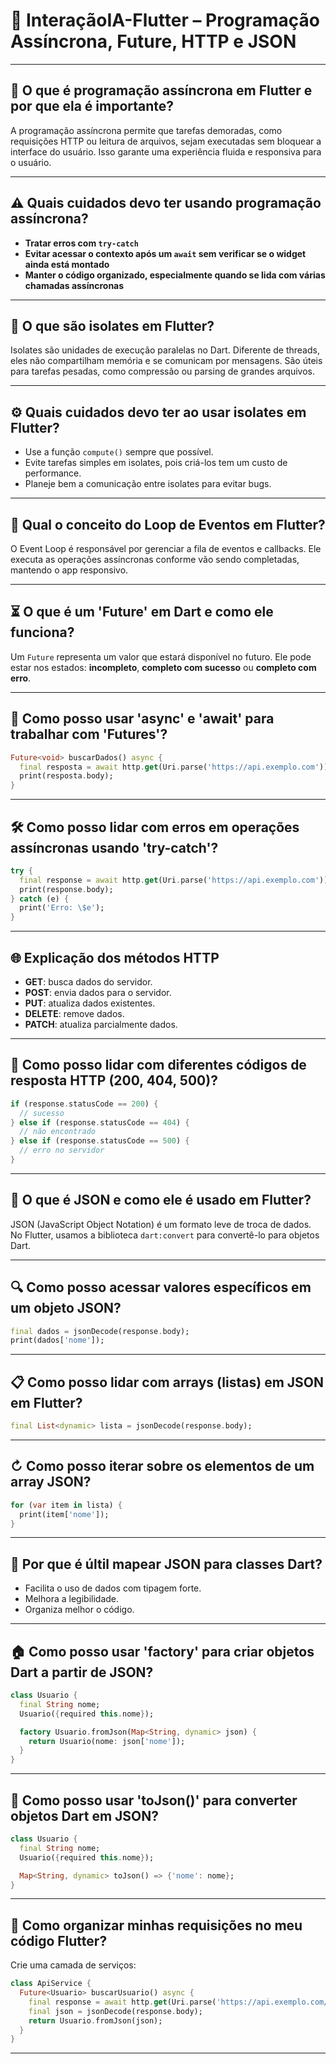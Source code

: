 # 📘 InteraçãoIA-Flutter – Programação Assíncrona, Future, HTTP e JSON

---

## 🔄 O que é programação assíncrona em Flutter e por que ela é importante?

A programação assíncrona permite que tarefas demoradas, como requisições HTTP ou leitura de arquivos, sejam executadas sem bloquear a interface do usuário. Isso garante uma experiência fluida e responsiva para o usuário.

---

## ⚠️ Quais cuidados devo ter usando programação assíncrona?

* **Tratar erros com `try-catch`**
* **Evitar acessar o contexto após um `await` sem verificar se o widget ainda está montado**
* **Manter o código organizado, especialmente quando se lida com várias chamadas assíncronas**

---

## 🧵 O que são isolates em Flutter?

Isolates são unidades de execução paralelas no Dart. Diferente de threads, eles não compartilham memória e se comunicam por mensagens. São úteis para tarefas pesadas, como compressão ou parsing de grandes arquivos.

---

## ⚙️ Quais cuidados devo ter ao usar isolates em Flutter?

* Use a função `compute()` sempre que possível.
* Evite tarefas simples em isolates, pois criá-los tem um custo de performance.
* Planeje bem a comunicação entre isolates para evitar bugs.

---

## 🔁 Qual o conceito do Loop de Eventos em Flutter?

O Event Loop é responsável por gerenciar a fila de eventos e callbacks. Ele executa as operações assíncronas conforme vão sendo completadas, mantendo o app responsivo.

---

## ⏳ O que é um 'Future' em Dart e como ele funciona?

Um `Future` representa um valor que estará disponível no futuro. Ele pode estar nos estados: **incompleto**, **completo com sucesso** ou **completo com erro**.

---

## 🔧 Como posso usar 'async' e 'await' para trabalhar com 'Futures'?

```dart
Future<void> buscarDados() async {
  final resposta = await http.get(Uri.parse('https://api.exemplo.com'));
  print(resposta.body);
}
```

---

## 🛠️ Como posso lidar com erros em operações assíncronas usando 'try-catch'?

```dart
try {
  final response = await http.get(Uri.parse('https://api.exemplo.com'));
  print(response.body);
} catch (e) {
  print('Erro: \$e');
}
```

---

## 🌐 Explicação dos métodos HTTP

* **GET**: busca dados do servidor.
* **POST**: envia dados para o servidor.
* **PUT**: atualiza dados existentes.
* **DELETE**: remove dados.
* **PATCH**: atualiza parcialmente dados.

---

## 📡 Como posso lidar com diferentes códigos de resposta HTTP (200, 404, 500)?

```dart
if (response.statusCode == 200) {
  // sucesso
} else if (response.statusCode == 404) {
  // não encontrado
} else if (response.statusCode == 500) {
  // erro no servidor
}
```

---

## 🧾 O que é JSON e como ele é usado em Flutter?

JSON (JavaScript Object Notation) é um formato leve de troca de dados. No Flutter, usamos a biblioteca `dart:convert` para convertê-lo para objetos Dart.

---

## 🔍 Como posso acessar valores específicos em um objeto JSON?

```dart
final dados = jsonDecode(response.body);
print(dados['nome']);
```

---

## 📋 Como posso lidar com arrays (listas) em JSON em Flutter?

```dart
final List<dynamic> lista = jsonDecode(response.body);
```

---

## ↻ Como posso iterar sobre os elementos de um array JSON?

```dart
for (var item in lista) {
  print(item['nome']);
}
```

---

## 🧱 Por que é últil mapear JSON para classes Dart?

* Facilita o uso de dados com tipagem forte.
* Melhora a legibilidade.
* Organiza melhor o código.

---

## 🏠 Como posso usar 'factory' para criar objetos Dart a partir de JSON?

```dart
class Usuario {
  final String nome;
  Usuario({required this.nome});

  factory Usuario.fromJson(Map<String, dynamic> json) {
    return Usuario(nome: json['nome']);
  }
}
```

---

## 🧪 Como posso usar 'toJson()' para converter objetos Dart em JSON?

```dart
class Usuario {
  final String nome;
  Usuario({required this.nome});

  Map<String, dynamic> toJson() => {'nome': nome};
}
```

---

## 📁 Como organizar minhas requisições no meu código Flutter?

Crie uma camada de serviços:

```dart
class ApiService {
  Future<Usuario> buscarUsuario() async {
    final response = await http.get(Uri.parse('https://api.exemplo.com/usuario'));
    final json = jsonDecode(response.body);
    return Usuario.fromJson(json);
  }
}
```

---
